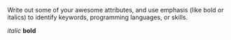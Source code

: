 Write out some of your awesome attributes, and use emphasis (like bold or italics) to identify keywords, programming languages, or skills.

_italic_
**bold**

